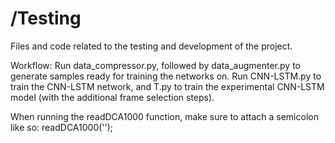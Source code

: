 # /Testing
Files and code related to the testing and development of the project.

Workflow: Run data_compressor.py, followed by data_augmenter.py to generate samples ready for training the networks on.
Run CNN-LSTM.py to train the CNN-LSTM network, and T.py to train the experimental CNN-LSTM model (with the additional frame selection steps).

When running the readDCA1000 function, make sure to attach a semicolon like so:
readDCA1000('<PATH>');
